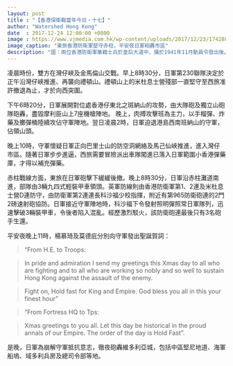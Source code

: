 ```yaml
---
layout: post
title : "【香港保衛戰當年今日・十七】"
author: "Watershed Hong Kong"
date  : 2017-12-24 12:00:00 +0800
image : https://www.vjmedia.com.hk/wp-content/uploads/2017/12/23/174288/201712_Onthisday_17-960x960.jpg
image_caption: "東旅香港防衛軍堅守赤柱，平安夜日軍砲轟市區"
description: "圖：兩位香港防衛軍華藉士兵於皇后大道中，攝於1941年11月動員令發出後。1938年，港府通過《緊急條例》，宣佈對中日戰爭保持中立，但實質上積極備戰，並舉行大規模的海、陸、空演習。1941年，港府分別通過《戰鬥人員義務法令》和《戰時徵集條例》，規定18至41歲的英籍男性必需服役，並徵召適齡壯丁加入防衛軍。"
---
```


凌晨時份，雙方在灣仔峽及金馬倫山交戰。早上8時30分，日軍第230聯隊決定於正午沿灣仔峽推進、再襲向禮頓山。禮頓山上的米杜息士營殘部一直堅守至西旅准許撤退為止，才於向西突圍。

<!--more-->

下午6時20分，日軍展開對位處香港仔東北之斑納山的攻勢，由大隊砲及獨立山砲隊砲轟，盡毀摩利臣山上7座機槍陣地。 晚上，肉搏攻擊班為主力，以手榴彈、炸藥及擲彈桶陸續攻佔守軍陣地。翌日凌晨2時，日軍迫退港島西南班納山的守軍，佔領山頭。

晚上10時，守軍懷疑日軍正向巴里士山的防空洞網絡及馬己仙峽推進，進入灣仔市區。隨著日軍步步進逼，西旅需要冒險派出車隊闖進已落入日軍範圍小香港彈藥庫，才得以補充彈藥。

赤柱戰線方面，東旅在日軍砲擊下緩緩後撤。晚上8時30分，日軍沿赤柱灘道南進，部隊由3輛九四式輕裝甲車領頭。英軍防線則由香港防衛軍第1、2連及米杜息士營D連防守，由防衛軍第2連連長科沙福少校指揮，附近有第965防衛砲連的2門2磅速射砲協防。日軍接近守軍陣地時，科沙福下令發射照明彈照常日軍隊列，迅速擊破3輛裝甲車，令後者陷入混亂。經歷激烈駁火，該防衛砲連最後只有3名砲手生還。

平安夜晚上11時，楊慕琦及莫德庇分別向守軍發出聖誕賀詞：

> “From H.E. to Troops:

> In pride and admiration I send my greetings this Xmas day to all who are fighting and to all who are working so nobly and so well to sustain Hong Kong against the assault of the enemy.

> Fight on, Hold fast for King and Empire. God bless you all in this your finest hour”

> “From Fortress HQ to Tps:

> Xmas greetings to you all. Let this day be historical in the proud annals of our Empire. The order of the day is Hold Fast”.

是晚，日軍為崩解守軍抵抗意志，徹夜砲轟維多利亞城，包括中區堅尼地道、海軍船塢、域多利兵房及總司令部等地。

<!--END-->